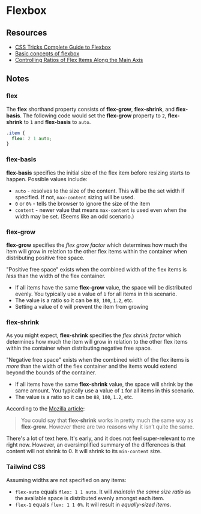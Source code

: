 # Flexbox

## Resources

* [CSS Tricks Complete Guide to Flexbox](https://css-tricks.com/snippets/css/a-guide-to-flexbox/)
* [Basic concepts of flexbox](https://developer.mozilla.org/en-US/docs/Web/CSS/CSS_Flexible_Box_Layout/Basic_Concepts_of_Flexbox)
* [Controlling Ratios of Flex Items Along the Main Axis](https://developer.mozilla.org/en-US/docs/Web/CSS/CSS_Flexible_Box_Layout/Controlling_Ratios_of_Flex_Items_Along_the_Main_Ax)

## Notes

### flex

The **flex** shorthand property consists of **flex-grow**, **flex-shrink**, and **flex-basis**. The following code would set the **flex-grow** property to `2`, **flex-shrink** to `1` and **flex-basis** to `auto`.

```css
.item {
  flex: 2 1 auto;
}
```

### flex-basis

**flex-basis** specifies the initial size of the flex item before resizing starts to happen. Possible values include:

* `auto` - resolves to the size of the content. This will be the set width if specified. If not, `max-content` sizing will be used.
* `0` or `0%` - tells the browser to ignore the size of the item
* `content` -  newer value that means `max-content` is used even when the width may be set. (Seems like an odd scenario.)

### flex-grow

**flex-grow** specifies the *flex grow factor* which determines how much the item will grow in relation to the other flex items within the container when distributing positive free space.

"Positive free space" exists when the combined width of the flex items is *less* than the width of the flex container.

* If all items have the same **flex-grow** value, the space will be distributed evenly. You typically use a value of `1` for all items in this scenario.
* The value is a ratio so it can be `88`, `100`, `1.2`, etc.
* Setting a value of `0` will prevent the item from growing

### flex-shrink

As you might expect, **flex-shrink** specifies the *flex shrink factor* which determines how much the item will grow in relation to the other flex items within the container when distributing negative free space.

"Negative free space" exists when the combined width of the flex items is *more* than the width of the flex container and the items would extend beyond the bounds of the container.

* If all items have the same **flex-shrink** value, the space will shrink by the same amount. You typically use a value of `1` for all items in this scenario.
* The value is a ratio so it can be `88`, `100`, `1.2`, etc.

According to the [Mozilla article](https://developer.mozilla.org/en-US/docs/Web/CSS/CSS_Flexible_Box_Layout/Controlling_Ratios_of_Flex_Items_Along_the_Main_Ax#The_flex-grow_property):

> You could say that **flex-shrink** works in pretty much the same way as **flex-grow**. However there are two reasons why it isn’t quite the same.

There's a lot of text here. It's early, and it does not feel super-relevant to me right now. However, an oversimplified summary of the differences is that content will not shrink to 0. It will shrink to its `min-content` size.

### Tailwind CSS

Assuming widths are not specified on any items:

* `flex-auto` equals `flex: 1 1 auto`. It will *maintain the same size ratio* as the available space is distributed evenly amongst each item. 
* `flex-1` equals `flex: 1 1 0%`. It will result in *equally-sized items*.
